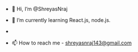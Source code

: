 - 👋 Hi, I’m @ShreyasNraj

- 🌱 I’m currently learning React.js, node.js.
-
- 📫 How to reach me - shreyasnraj143@gmail.com


<!---
ShreyasNraj/ShreyasNraj is a ✨ special ✨ repository because its `README.md` (this file) appears on your GitHub profile.
You can click the Preview link to take a look at your changes.
--->
